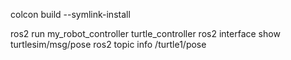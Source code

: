 colcon build --symlink-install

ros2 run my_robot_controller turtle_controller
ros2 interface show turtlesim/msg/pose
ros2 topic info /turtle1/pose 